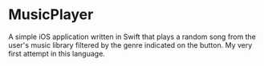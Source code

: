 # MusicPlayer
A simple iOS application written in Swift that plays a random song from the user's music library filtered by the genre indicated on the button. My very first attempt in this language.

